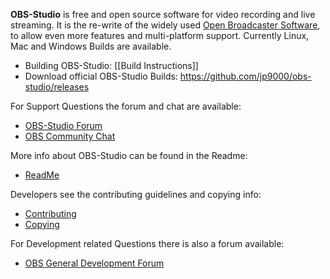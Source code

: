**OBS-Studio** is free and open source software for video recording and live streaming. 
It is the re-write of the widely used [Open Broadcaster Software](https://obsproject.com/), to allow even more features and multi-platform support. Currently Linux, Mac and Windows Builds are available.

* Building OBS-Studio: [[Build Instructions]]  
* Download official OBS-Studio Builds: https://github.com/jp9000/obs-studio/releases

For Support Questions the forum and chat are available:  
* [OBS-Studio Forum](https://obsproject.com/forum/categories/obs-multiplatform-support.30/)  
* [OBS Community Chat](https://obsproject.com/chat)

More info about OBS-Studio can be found in the Readme:
* [ReadMe](https://github.com/jp9000/obs-studio/blob/master/README)

Developers see the contributing guidelines and copying info:
* [Contributing](https://github.com/jp9000/obs-studio/blob/master/CONTRIBUTING)
* [Copying](https://github.com/jp9000/obs-studio/blob/master/COPYING)

For Development related Questions there is also a forum available:  
* [OBS General Development Forum](https://obsproject.com/forum/list/general-development.21/)